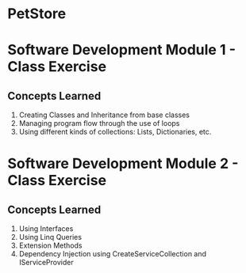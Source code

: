 # PetStore

# Software Development Module 1 - Class Exercise

## Concepts Learned

1. Creating Classes and Inheritance from base classes
2. Managing program flow through the use of loops
3. Using different kinds of collections: Lists, Dictionaries, etc. 

# Software Development Module 2 - Class Exercise

## Concepts Learned

1. Using Interfaces 
2. Using Linq Queries
3. Extension Methods
4. Dependency Injection using CreateServiceCollection and IServiceProvider